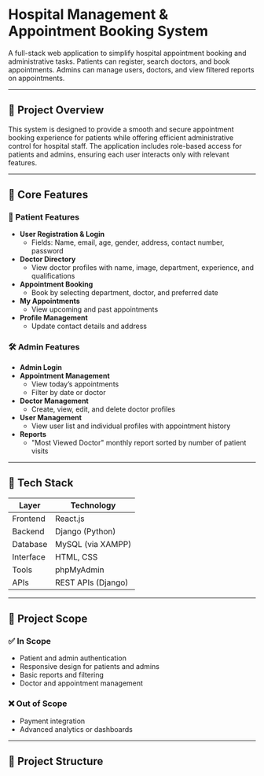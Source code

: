 # Hospital Management & Appointment Booking System

A full-stack web application to simplify hospital appointment booking and administrative tasks. Patients can register, search doctors, and book appointments. Admins can manage users, doctors, and view filtered reports on appointments.

---

## 📌 Project Overview

This system is designed to provide a smooth and secure appointment booking experience for patients while offering efficient administrative control for hospital staff. The application includes role-based access for patients and admins, ensuring each user interacts only with relevant features.

---

## 🎯 Core Features

### 👤 Patient Features

- **User Registration & Login**
  - Fields: Name, email, age, gender, address, contact number, password
- **Doctor Directory**
  - View doctor profiles with name, image, department, experience, and qualifications
- **Appointment Booking**
  - Book by selecting department, doctor, and preferred date
- **My Appointments**
  - View upcoming and past appointments
- **Profile Management**
  - Update contact details and address

### 🛠️ Admin Features

- **Admin Login**
- **Appointment Management**
  - View today’s appointments
  - Filter by date or doctor
- **Doctor Management**
  - Create, view, edit, and delete doctor profiles
- **User Management**
  - View user list and individual profiles with appointment history
- **Reports**
  - "Most Viewed Doctor" monthly report sorted by number of patient visits

---

## 🧰 Tech Stack

| Layer      | Technology         |
|------------|--------------------|
| Frontend   | React.js           |
| Backend    | Django (Python)    |
| Database   | MySQL (via XAMPP)  |
| Interface  | HTML, CSS          |
| Tools      | phpMyAdmin         |
| APIs       | REST APIs (Django) |

---

## 🧾 Project Scope

### ✅ In Scope

- Patient and admin authentication  
- Responsive design for patients and admins  
- Basic reports and filtering  
- Doctor and appointment management

### ❌ Out of Scope

- Payment integration  
- Advanced analytics or dashboards  

---

## 🧱 Project Structure